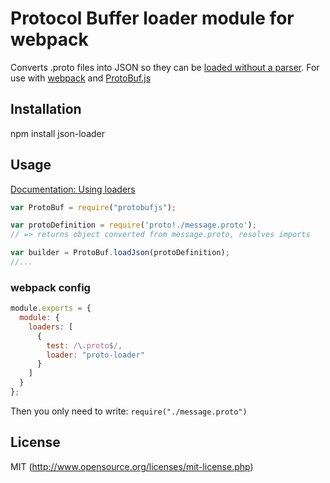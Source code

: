 # Protocol Buffer loader module for webpack

Converts .proto files into JSON so they can be [loaded without a parser](https://github.com/dcodeIO/ProtoBuf.js/wiki/Builder#using-json-without-the-proto-parser). For use with [webpack](http://webpack.github.io/docs/) and [ProtoBuf.js](https://github.com/dcodeIO/ProtoBuf.js)

## Installation
npm install json-loader

## Usage

[Documentation: Using loaders](http://webpack.github.io/docs/using-loaders.html)

``` javascript
var ProtoBuf = require("protobufjs");

var protoDefinition = require('proto!./message.proto');
// => returns object converted from message.proto, resolves imports

var builder = ProtoBuf.loadJson(protoDefinition);
//...
```

### webpack config

``` javascript
module.exports = {
  module: {
    loaders: [
      {
        test: /\.proto$/,
        loader: "proto-loader"
      }
    ]
  }
};
```

Then you only need to write: `require("./message.proto")`


## License
MIT (http://www.opensource.org/licenses/mit-license.php)